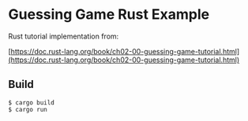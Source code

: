 # Guessing Game Rust Example

Rust tutorial implementation from:

[https://doc.rust-lang.org/book/ch02-00-guessing-game-tutorial.html](https://doc.rust-lang.org/book/ch02-00-guessing-game-tutorial.html)

## Build

```
$ cargo build
$ cargo run
```
